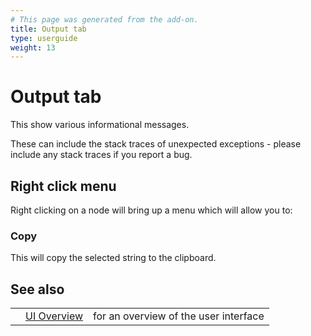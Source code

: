 ```yaml
---
# This page was generated from the add-on.
title: Output tab
type: userguide
weight: 13
---
```


# Output tab

This show various informational messages.

These can include the stack traces of unexpected exceptions - please include any stack traces
if you report a bug.

## Right click menu

Right clicking on a node will bring up a menu which will allow you to:

### Copy

This will copy the selected string to the clipboard.

## See also

|   |                                  |                                       |
|---|----------------------------------|---------------------------------------|
|   | [UI Overview](/docs/desktop/ui/) | for an overview of the user interface |
